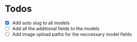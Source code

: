 # Todos

- [X] Add auto slug to all models
- [ ] Add all the additional fields to the models
- [ ] Add image upload paths for the neccessary model fields
